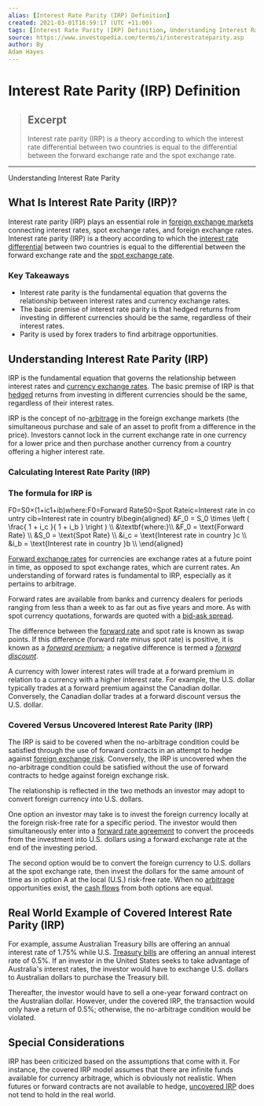 ```yaml
---
alias: [Interest Rate Parity (IRP) Definition]
created: 2021-03-01T16:59:17 (UTC +11:00)
tags: [Interest Rate Parity (IRP) Definition, Understanding Interest Rate Parity]
source: https://www.investopedia.com/terms/i/interestrateparity.asp
author: By
Adam Hayes
---
```


# Interest Rate Parity (IRP) Definition

> ## Excerpt
> Interest rate parity (IRP) is a theory according to which the interest rate differential between two countries is equal to the differential between the forward exchange rate and the spot exchange rate.

---

Understanding Interest Rate Parity
## What Is Interest Rate Parity (IRP)?

Interest rate parity (IRP) plays an essential role in [foreign exchange markets](https://www.investopedia.com/terms/f/foreign-exchange.asp) connecting interest rates, spot exchange rates, and foreign exchange rates. Interest rate parity (IRP) is a theory according to which the [interest rate differential](https://www.investopedia.com/terms/i/interest-rate-differential.asp) between two countries is equal to the differential between the forward exchange rate and the [spot exchange rate](https://www.investopedia.com/terms/s/spotexchangerate.asp).

### Key Takeaways

-   Interest rate parity is the fundamental equation that governs the relationship between interest rates and currency exchange rates.
-   The basic premise of interest rate parity is that hedged returns from investing in different currencies should be the same, regardless of their interest rates.
-   Parity is used by forex traders to find arbitrage opportunities.

## Understanding Interest Rate Parity (IRP)

IRP is the fundamental equation that governs the relationship between interest rates and [currency exchange rates](https://www.investopedia.com/terms/forex/i/international-currency-exchange-rates.asp). The basic premise of IRP is that [hedged](https://www.investopedia.com/terms/h/hedge.asp) returns from investing in different currencies should be the same, regardless of their interest rates.

IRP is the concept of no-[arbitrage](https://www.investopedia.com/terms/a/arbitrage.asp) in the foreign exchange markets (the simultaneous purchase and sale of an asset to profit from a difference in the price). Investors cannot lock in the current exchange rate in one currency for a lower price and then purchase another currency from a country offering a higher interest rate.

### Calculating Interest Rate Parity (IRP)

### The formula for IRP is

F0\=S0×(1+ic1+ib)where:F0\=Forward RateS0\=Spot Rateic\=Interest rate in country cib\=Interest rate in country b\\begin{aligned} &F\_0 = S\_0 \\times \\left ( \\frac{ 1 + i\_c }{ 1 + i\_b } \\right ) \\\\ &\\textbf{where:}\\\\ &F\_0 = \\text{Forward Rate} \\\\ &S\_0 = \\text{Spot Rate} \\\\ &i\_c = \\text{Interest rate in country }c \\\\ &i\_b = \\text{Interest rate in country }b \\\\ \\end{aligned}

[Forward exchange rates](https://www.investopedia.com/terms/f/forward-exchange-contract.asp) for currencies are exchange rates at a future point in time, as opposed to spot exchange rates, which are current rates. An understanding of forward rates is fundamental to IRP, especially as it pertains to arbitrage.

Forward rates are available from banks and currency dealers for periods ranging from less than a week to as far out as five years and more. As with spot currency quotations, forwards are quoted with a [bid-ask spread](https://www.investopedia.com/terms/b/bid-askspread.asp).

The difference between the [forward rate](https://www.investopedia.com/terms/f/forwardrate.asp) and spot rate is known as swap points. If this difference (forward rate minus spot rate) is positive, it is known as a _[forward premium](https://www.investopedia.com/terms/f/forwardpremium.asp);_ a negative difference is termed a _[forward discount](https://www.investopedia.com/terms/f/forwarddiscount.asp)._

A currency with lower interest rates will trade at a forward premium in relation to a currency with a higher interest rate. For example, the U.S. dollar typically trades at a forward premium against the Canadian dollar. Conversely, the Canadian dollar trades at a forward discount versus the U.S. dollar.

### Covered Versus Uncovered Interest Rate Parity (IRP)

The IRP is said to be covered when the no-arbitrage condition could be satisfied through the use of forward contracts in an attempt to hedge against [foreign exchange risk](https://www.investopedia.com/terms/f/foreignexchangerisk.asp). Conversely, the IRP is uncovered when the no-arbitrage condition could be satisfied without the use of forward contracts to hedge against foreign exchange risk.

The relationship is reflected in the two methods an investor may adopt to convert foreign currency into U.S. dollars.

One option an investor may take is to invest the foreign currency locally at the foreign risk-free rate for a specific period. The investor would then simultaneously enter into a [forward rate agreement](https://www.investopedia.com/terms/f/fra.asp) to convert the proceeds from the investment into U.S. dollars using a forward exchange rate at the end of the investing period.

The second option would be to convert the foreign currency to U.S. dollars at the spot exchange rate, then invest the dollars for the same amount of time as in option A at the local (U.S.) risk-free rate. When no [arbitrage](https://www.investopedia.com/terms/a/arbitrage.asp) opportunities exist, the [cash flows](https://www.investopedia.com/terms/c/cashflow.asp) from both options are equal.

## Real World Example of Covered Interest Rate Parity (IRP)

For example, assume Australian Treasury bills are offering an annual interest rate of 1.75% while U.S. [Treasury bills](https://www.investopedia.com/terms/t/treasurybill.asp) are offering an annual interest rate of 0.5%. If an investor in the United States seeks to take advantage of Australia's interest rates, the investor would have to exchange U.S. dollars to Australian dollars to purchase the Treasury bill.

Thereafter, the investor would have to sell a one-year forward contract on the Australian dollar. However, under the covered IRP, the transaction would only have a return of 0.5%; otherwise, the no-arbitrage condition would be violated.

## Special Considerations

IRP has been criticized based on the assumptions that come with it. For instance, the covered IRP model assumes that there are infinite funds available for currency arbitrage, which is obviously not realistic. When futures or forward contracts are not available to hedge, [uncovered IRP](https://www.investopedia.com/terms/u/uncoveredinterestrateparity.asp) does not tend to hold in the real world.
